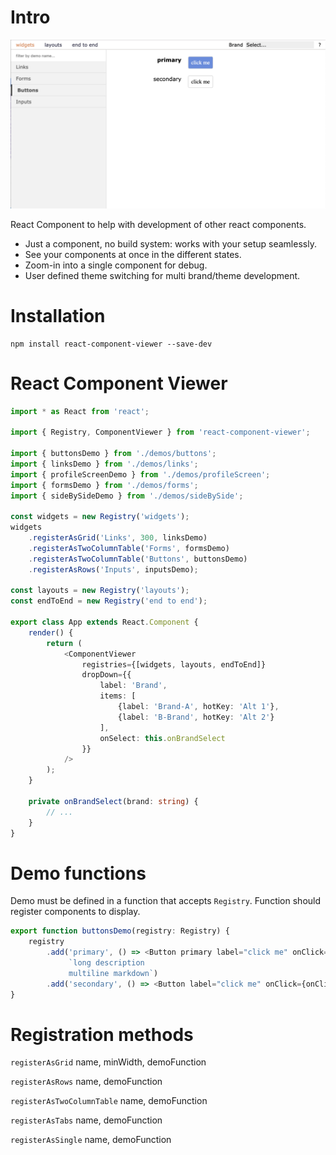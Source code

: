 # Intro

![screen example](documentation/rcv/static/screen-example.png)

React Component to help with development of other react components.
* Just a component, no build system: works with your setup seamlessly.
* See your components at once in the different states.
* Zoom-in into a single component for debug.
* User defined theme switching for multi brand/theme development. 

# Installation

```
npm install react-component-viewer --save-dev 
```

# React Component Viewer

```typescript 
import * as React from 'react';

import { Registry, ComponentViewer } from 'react-component-viewer';

import { buttonsDemo } from './demos/buttons';
import { linksDemo } from './demos/links';
import { profileScreenDemo } from './demos/profileScreen';
import { formsDemo } from './demos/forms';
import { sideBySideDemo } from './demos/sideBySide';

const widgets = new Registry('widgets');
widgets
    .registerAsGrid('Links', 300, linksDemo)
    .registerAsTwoColumnTable('Forms', formsDemo)
    .registerAsTwoColumnTable('Buttons', buttonsDemo)
    .registerAsRows('Inputs', inputsDemo);

const layouts = new Registry('layouts');
const endToEnd = new Registry('end to end');

export class App extends React.Component {
    render() {
        return (
            <ComponentViewer
                registries={[widgets, layouts, endToEnd]}
                dropDown={{
                    label: 'Brand',
                    items: [
                        {label: 'Brand-A', hotKey: 'Alt 1'},
                        {label: 'B-Brand', hotKey: 'Alt 2'}
                    ],
                    onSelect: this.onBrandSelect
                }}
            />
        );
    }

    private onBrandSelect(brand: string) {
        // ...
    }
}
```

# Demo functions

Demo must be defined in a function that accepts `Registry`. Function should register components to display.

```typescript
export function buttonsDemo(registry: Registry) {
    registry
        .add('primary', () => <Button primary label="click me" onClick={onClick}/>,
             `long description
             multiline markdown`)
        .add('secondary', () => <Button label="click me" onClick={onClick}/>);
}
``` 

# Registration methods

`registerAsGrid` name, minWidth, demoFunction

`registerAsRows` name, demoFunction

`registerAsTwoColumnTable` name, demoFunction

`registerAsTabs` name, demoFunction

`registerAsSingle` name, demoFunction

